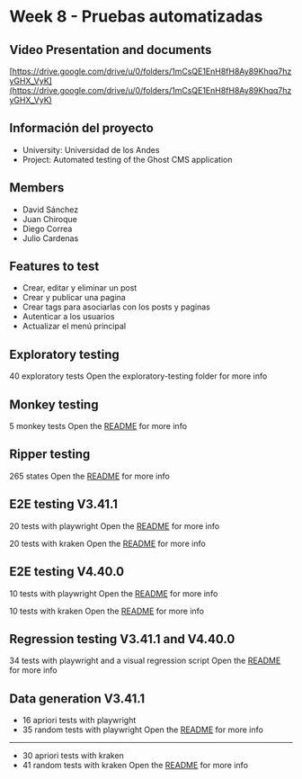 # Week 8 - Pruebas automatizadas

## Video Presentation and documents
[https://drive.google.com/drive/u/0/folders/1mCsQE1EnH8fH8Ay89Khqq7hzyGHX_VyK](https://drive.google.com/drive/u/0/folders/1mCsQE1EnH8fH8Ay89Khqq7hzyGHX_VyK)

## Información del proyecto


- University: Universidad de los Andes
- Project: Automated testing of the Ghost CMS application

## Members

- David Sánchez
- Juan Chiroque
- Diego Correa
- Julio Cardenas

## Features to test
- Crear, editar y eliminar un post 
- Crear y publicar una pagina 
- Crear tags para asociarlas con los posts y paginas 
- Autenticar a los usuarios  
- Actualizar el menú principal 

## Exploratory testing

40 exploratory tests
Open the exploratory-testing folder for more info

## Monkey testing

5 monkey tests
Open the [README](./cypress-monkey-testing-v3.41.1/README.md) for more info

## Ripper testing

265 states
Open the [README](./ripuppet-ripper-testing-v3.41.1/README.md) for more info

## E2E testing V3.41.1

20 tests with playwright
Open the [README](./playwright-e2e-testing-v3.41.1/README.md) for more info

20 tests with kraken
Open the [README](./kraken-data-generation-v3.41.1/kraken_v3/README.md) for more info


## E2E testing V4.40.0

10 tests with playwright
Open the [README](./playwright-regression-testing-v3.41.1-v.4.40.0/README.md) for more info

10 tests with kraken
Open the [README](./kraken-e2e-testing-v4.40.0/kraken/README.md) for more info


## Regression testing V3.41.1 and V4.40.0

34 tests with playwright and a visual regression script
Open the [README](./playwright-regression-testing-v3.41.1-v.4.40.0/README.md) for more info


## Data generation V3.41.1

- 16 apriori tests with playwright
- 35 random tests with playwright
Open the [README](./playwright-data-generation-v3.41.1/README.md) for more info

---

- 30 apriori tests with kraken
- 41 random tests with kraken
Open the [README](./kraken-data-generation-v3.41.1/kraken_v3/README.md) for more info





